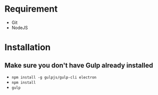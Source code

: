 # Requirement

* Git
* NodeJS

# Installation

Make sure you don't have Gulp already installed
-----------------------------------------------

* ```npm install -g gulpjs/gulp-cli electron```
* ```npm install```
* ```gulp```